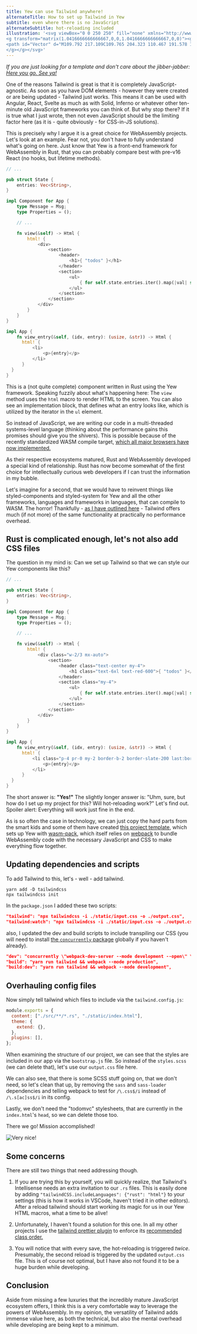 ```yaml
---
title: Yew can use Tailwind anywhere!
alternateTitle: How to set up Tailwind in Yew
subtitle: even where there is no JavaScript
alternateSubtitle: hot-reloading included
illustration: '<svg viewBox="0 0 250 250" fill="none" xmlns="http://www.w3.org/2000/svg">
<g transform="matrix(1.0416666666666667,0,0,1.0416666666666667,0,0)"><g id="Sketch-annotation-element-stroke-illustration-line-christmas-tree">
<path id="Vector" d="M109.792 217.109C109.765 204.323 110.467 191.578 110.325 178.8C95.681 180.458 64.1214 177.551 50.046 172.88C64.2747 156.903 81.393 143.904 93.3775 125.433C84.9496 125.157 76.8666 124.695 68.4687 123.744C82.5489 113.059 95.5235 99.3278 106.184 84.294C99.3939 83.8783 92.4928 84.4198 85.6814 84.2545C90.0047 78.3398 95.7493 73.6413 99.7443 67.475C109.028 53.1462 116.275 38.5515 123.15 22.6654C126.102 31.8228 130.862 39.6342 135.307 47.8405C141.169 58.6642 147.894 72.5774 157.736 79.6588C151.974 79.9709 146.271 80.8027 140.499 80.9746C146.46 95.5867 159.76 107.962 172.317 114.977C164.49 118.685 156.882 120.481 148.571 121.838C150.729 126.998 154.624 130.935 157.832 135.192C167.034 147.399 177.508 157.355 189.744 165.217C179.65 173.733 146.79 179.502 134.242 178.65C133.865 191.174 135.567 203.566 135.901 216.059" stroke="currentColor" stroke-width="5" stroke-miterlimit="1.5" stroke-linecap="round" stroke-linejoin="round"></path>
</g></g></svg>'
---
```


*If you are just looking for a template and don't care about the jibber-jabber: [Here you go. See ya!](https://github.com/Neugierdsnase/yew-wasm-pack-template)*

One of the reasons Tailwind is great is that it is completely JavaScript-agnostic. As soon as you have DOM elements - however they were created or are being updated - Tailwind just works. This means it can be used with Angular, React, Svelte as much as with Solid, Inferno or whatever other ten-minute old JavaScript frameworks you can think of. But why stop there? If it is true what I just wrote, then not even JavaScript should be the limiting factor here (as it is - quite obviously - for 
CSS-in-JS solutions).

This is precisely why I argue it is a great choice for WebAssembly projects. Let's look at an example. Fear not, you don't have to fully understand what's going on here. Just know that Yew is a front-end framework for WebAssembly in Rust, that you can probably compare best with pre-v16 React (no hooks, but lifetime methods).

```rust
// ...

pub struct State {
    entries: Vec<String>,
}

impl Component for App {
    type Message = Msg;
    type Properties = ();

    // ...

    fn view(&self) -> Html {
        html! {
            <div>
                <section>
                    <header>
                        <h1>{ "todos" }</h1>
                    </header>
                    <section>
                        <ul>
                            { for self.state.entries.iter().map(|val| self.view_entry(val)) }
                        </ul>
                    </section>
                </section>
            </div>
        }
    }
}

impl App {
    fn view_entry(&self, (idx, entry): (usize, &str)) -> Html {
      html! {
          <li>
              <p>{entry}</p>
          </li>
      }
  }
}
```
This is a (not quite complete) component written in Rust using the Yew framework. Speaking fuzzily about what's happening here: The `view` method uses the `html` macro to render HTML to the screen. You can also see an implementation block, that defines what an entry looks like, which is utilized by the iterator in the `ul` element. 

So instead of JavaScript, we are writing our code in a multi-threaded systems-level language (thinking about the performance gains this promises should give you the shivers). This is possible because of the recently standardized WASM compile target, <a target="_blank" href="https://webassembly.org/roadmap/">which all major browsers have now implemented.</a>

As their respective ecosystems matured, Rust and WebAssembly developed a special kind of relationship. Rust has now become somewhat of the first choice for intellectually curious web developers if I can trust the information in my bubble.

Let's imagine for a second, that we would have to reinvent things like styled-components and styled-system for Yew and all the other frameworks, languages and frameworks in languages, that can compile to WASM. The horror! Thankfully - [as I have outlined here](https://blog.vomkonstant.in/blog/comparing-tailwind-with-plain-css-is-wrong) - Tailwind offers much (if not more) of the same functionality at practically no performance overhead.

## Rust is complicated enough, let's not also add CSS files

The question in my mind is: Can we set up Tailwind so that we can style our Yew components like this?

```rust
// ...

pub struct State {
    entries: Vec<String>,
}

impl Component for App {
    type Message = Msg;
    type Properties = ();

    // ...

    fn view(&self) -> Html {
        html! {
            <div class="w-2/3 mx-auto">
                <section>
                    <header class="text-center my-4">
                        <h1 class="text-6xl text-red-600">{ "todos" }</h1>
                    </header>
                    <section class="my-4">
                        <ul>
                            { for self.state.entries.iter().map(|val| self.view_entry(val)) }
                        </ul>
                    </section>
                </section>
            </div>
        }
    }
}

impl App {
    fn view_entry(&self, (idx, entry): (usize, &str)) -> Html {
      html! {
          <li class="p-4 pr-0 my-2 border-b-2 border-slate-200 last:border-0">
              <p>{entry}</p>
          </li>
      }
  }
}
```
The short answer is: **"Yes!"** The slightly longer answer is: "Uhm, sure, but how do I set up my project for this? Will hot-reloading work?" Let's find out. Spoiler alert: Everything will work just fine in the end.

As is so often the case in technology, we can just copy the hard parts from the smart kids and some of them have created <a target="_blank" href="https://github.com/yewstack/yew-wasm-pack-template">this project template</a>, which sets up Yew with <a target="_blank" href="https://rustwasm.github.io/wasm-pack/installer/">wasm-pack</a>, which itself relies on <a target="_blank" href="https://webpack.js.org/">webpack</a> to bundle WebAssembly code with the necessary JavaScript and CSS to make everything flow together.

## Updating dependencies and scripts

To add Tailwind to this, let's - well - add tailwind. 

```fish
yarn add -D tailwindcss
npx tailwindcss init
```

In the `package.json` I added these two scripts:

```json
"tailwind": "npx tailwindcss -i ./static/input.css -o ./output.css",
"tailwind:watch": "npx tailwindcss -i ./static/input.css -o ./output.css --watch",
```

also, I updated the dev and build scripts to include transpiling our CSS (you will need to install <a target="_blank" href="https://www.npmjs.com/package/concurrently">the `concurrently` package</a> globally if you haven't already).

```json
"dev": "concurrently \"webpack-dev-server --mode development --open\" \"yarn run tailwind:watch\"",
"build": "yarn run tailwind && webpack --mode production",
"build:dev": "yarn run tailwind && webpack --mode development",
```
## Overhauling config files

Now simply tell tailwind which files to include via the `tailwind.config.js`:

```js
module.exports = {
  content: ["./src/**/*.rs", "./static/index.html"],
  theme: {
    extend: {},
  },
  plugins: [],
};
```
When examining the structure of our project, we can see that the styles are included in our app via the `bootstrap.js` file. So instead of the `styles.scss` (we can delete that), let's use our `output.css` file here.

We can also see, that there is some SCSS stuff going on, that we don't need, so let's clean that up, by removing the `sass` and `sass-loader` dependencies and telling webpack to test for `/\.css$/i` instead of 
`/\.s[ac]ss$/i` in its config.

Lastly, we don't need the "todomvc" stylesheets, that are currently in the `index.html`'s `head`, so we can delete those too. 

There we go! Mission accomplished!

![Very nice!](https://media2.giphy.com/media/Od0QRnzwRBYmDU3eEO/giphy.gif?cid=ecf05e477is7007gzagd8wbnm42z4wc0v0x9mewd2puwxc4k&rid=giphy.gif&ct=g)

## Some concerns

There are still two things that need addressing though. 

1. If you are trying this by yourself, you will quickly realize, that Tailwind's Intellisense needs an extra invitation to our `.rs` files. This is easily done by adding `"tailwindCSS.includeLanguages": {"rust": "html"}` to your settings (this is how it works in VSCode, haven't tried it in other editors). After a reload tailwind should start working its magic for us in our Yew HTML macros, what a time to be alive!

1. Unfortunately, I haven't found a solution for this one. In all my other projects I use the <a target="_blank" href="https://github.com/tailwindlabs/prettier-plugin-tailwindcss">tailwind prettier plugin</a> to enforce its <a target="_blank" href="https://tailwindcss.com/blog/automatic-class-sorting-with-prettier#how-classes-are-sorted">recommended class order.</a>

1. You will notice that with every save, the hot-reloading is triggered *twice*. Presumably, the second reload is triggered by the updated `output.css` file. This is of course not optimal, but I have also not found it to be a huge burden while developing.

## Conclusion

Aside from missing a few luxuries that the incredibly mature JavaScript ecosystem offers, I think this is a very comfortable way to leverage the powers of WebAssembly. In my opinion, the versatility of Tailwind adds immense value here, as both the technical, but also the mental overhead while developing are being kept to a minimum.
